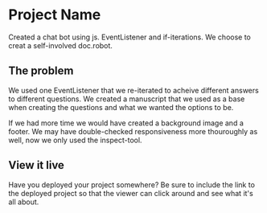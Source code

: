 # Project Name


Created a chat bot using js. EventListener and if-iterations. We choose to creat a self-involved doc.robot. 

## The problem

We used one EventListener that we re-iterated to acheive different answers to different questions. 
We created a manuscript that we used as a base when creating the questions and what we wanted the options to be. 

If we had more time we would have created a background image and a footer. We may have double-checked responsiveness more thouroughly as well, now we only used the inspect-tool.   

## View it live

Have you deployed your project somewhere? Be sure to include the link to the deployed project so that the viewer can click around and see what it's all about.
